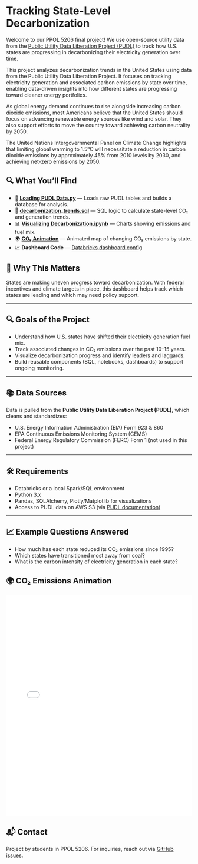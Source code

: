 # Tracking State-Level Decarbonization

Welcome to our PPOL 5206 final project! We use open-source utility data from the [Public Utility Data Liberation Project (PUDL)](https://catalyst.coop/pudl/) to track how U.S. states are progressing in decarbonizing their electricity generation over time.

This project analyzes decarbonization trends in the United States using data from the Public Utility Data Liberation Project. It focuses on tracking electricity generation and associated carbon emissions by state over time, enabling data-driven insights into how different states are progressing toward cleaner energy portfolios.

As global energy demand continues to rise alongside increasing carbon dioxide emissions, most Americans believe that the United States should focus on advancing renewable energy sources like wind and solar. They also support efforts to move the country toward achieving carbon neutrality by 2050.

The United Nations Intergovernmental Panel on Climate Change highlights that limiting global warming to 1.5°C will necessitate a reduction in carbon dioxide emissions by approximately 45% from 2010 levels by 2030, and achieving net-zero emissions by 2050.


## 🔍 What You’ll Find

- 💾 **[Loading PUDL Data.py](./Loading%20PUDL%20Data.py)** — Loads raw PUDL tables and builds a database for analysis.
- 🧮 **[decarbonization_trends.sql](./sql/decarbonization_trends.sql)** — SQL logic to calculate state-level CO₂ and generation trends.
- 📊 **[Visualizing Decarbonization.ipynb](./notebooks/Visualizing%20Decarbonization.ipynb)** — Charts showing emissions and fuel mix.
- 🌍 **[CO₂ Animation](./docs/co2_animation.html)** — Animated map of changing CO₂ emissions by state.
- 📈 **Dashboard Code** — [Databricks dashboard config](./dashboard/Decarbonization%20Monitoring%20Dashboard.lvdash.json)

## 📌 Why This Matters
States are making uneven progress toward decarbonization. With federal incentives and climate targets in place, this dashboard helps track which states are leading and which may need policy support.

---

## 🔍 Goals of the Project
- Understand how U.S. states have shifted their electricity generation fuel mix.
- Track associated changes in CO₂ emissions over the past 10–15 years.
- Visualize decarbonization progress and identify leaders and laggards.
- Build reusable components (SQL, notebooks, dashboards) to support ongoing monitoring.

---

## 📚 Data Sources
Data is pulled from the **Public Utility Data Liberation Project (PUDL)**, which cleans and standardizes:
- U.S. Energy Information Administration (EIA) Form 923 & 860
- EPA Continuous Emissions Monitoring System (CEMS)
- Federal Energy Regulatory Commission (FERC) Form 1 (not used in this project)

---

## 🛠️ Requirements
- Databricks or a local Spark/SQL environment
- Python 3.x
- Pandas, SQLAlchemy, Plotly/Matplotlib for visualizations
- Access to PUDL data on AWS S3 (via [PUDL documentation](https://catalystcoop-pudl.readthedocs.io/en/latest/))

---

## 📈 Example Questions Answered
- How much has each state reduced its CO₂ emissions since 1995?
- Which states have transitioned most away from coal?
- What is the carbon intensity of electricity generation in each state?


## 🌍 CO₂ Emissions Animation

<iframe src="./animations/co2_emissions_animation_2.html" width="100%" height="600px" frameborder="0"></iframe>


## 📬 Contact
Project by students in PPOL 5206. For inquiries, reach out via [GitHub issues](https://github.com/your-username/your-repo/issues).
